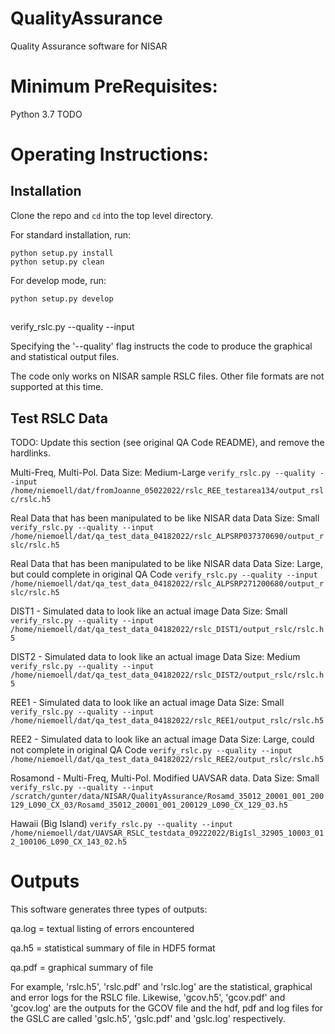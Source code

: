 # QualityAssurance
Quality Assurance software for NISAR
# Minimum PreRequisites:

Python 3.7
TODO

# Operating Instructions:

## Installation

Clone the repo and `cd` into the top level directory.

For standard installation, run:
```
python setup.py install
python setup.py clean
```

For develop mode, run:
```
python setup.py develop
```

##
verify_rslc.py --quality
               --input <path to RSLC files you want to validate>

Specifying the '--quality' flag instructs the code to produce the graphical <fpdf> and statistical <fhdf> output files.

The code only works on NISAR sample RSLC files.  Other file formats are not supported at this time.

## Test RSLC Data

TODO: Update this section (see original QA Code README), and remove the hardlinks.

Multi-Freq, Multi-Pol.
Data Size: Medium-Large
`verify_rslc.py --quality --input /home/niemoell/dat/fromJoanne_05022022/rslc_REE_testarea134/output_rslc/rslc.h5`

Real Data that has been manipulated to be like NISAR data
Data Size: Small
`verify_rslc.py --quality --input /home/niemoell/dat/qa_test_data_04182022/rslc_ALPSRP037370690/output_rslc/rslc.h5`

Real Data that has been manipulated to be like NISAR data
Data Size: Large, but could complete in original QA Code
`verify_rslc.py --quality --input /home/niemoell/dat/qa_test_data_04182022/rslc_ALPSRP271200680/output_rslc/rslc.h5`

DIST1 - Simulated data to look like an actual image
Data Size: Small
`verify_rslc.py --quality --input /home/niemoell/dat/qa_test_data_04182022/rslc_DIST1/output_rslc/rslc.h5`

DIST2 - Simulated data to look like an actual image
Data Size: Medium
`verify_rslc.py --quality --input /home/niemoell/dat/qa_test_data_04182022/rslc_DIST2/output_rslc/rslc.h5`

REE1 - Simulated data to look like an actual image
Data Size: Small
`verify_rslc.py --quality --input /home/niemoell/dat/qa_test_data_04182022/rslc_REE1/output_rslc/rslc.h5`

REE2 - Simulated data to look like an actual image
Data Size: Large, could not complete in original QA Code
`verify_rslc.py --quality --input /home/niemoell/dat/qa_test_data_04182022/rslc_REE2/output_rslc/rslc.h5`

Rosamond - Multi-Freq, Multi-Pol. Modified UAVSAR data.
Data Size: Small
`verify_rslc.py --quality --input /scratch/gunter/data/NISAR/QualityAssurance/Rosamd_35012_20001_001_200129_L090_CX_03/Rosamd_35012_20001_001_200129_L090_CX_129_03.h5`

Hawaii (Big Island)
`verify_rslc.py --quality --input /home/niemoell/dat/UAVSAR_RSLC_testdata_09222022/BigIsl_32905_10003_012_100106_L090_CX_143_02.h5`


# Outputs

This software generates three types of outputs:  

qa.log = textual listing of errors encountered

qa.h5 = statistical summary of file in HDF5 format

qa.pdf = graphical summary of file
  
For example, 'rslc.h5', 'rslc.pdf' and 'rslc.log' are the statistical, graphical and error logs for the RSLC file.  Likewise, 'gcov.h5', 'gcov.pdf' and 'gcov.log' are the outputs for the GCOV file and the hdf, pdf and log files for the GSLC are called 'gslc.h5', 'gslc.pdf' and 'gslc.log' respectively. 
